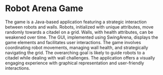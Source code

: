 # Robot Arena Game

The game is a Java-based application featuring a strategic interaction between robots and walls. Robots, initialized with unique attributes, move randomly towards a citadel on a grid. Walls, with health attributes, can be weakened over time. The GUI, implemented using SwingArena, displays the game elements and facilitates user interactions. The game involves coordinating robot movements, managing wall health, and strategically navigating the grid. The overarching goal is likely to guide robots to a citadel while dealing with wall challenges. The application offers a visually engaging experience with graphical representation and user-friendly interactions.
